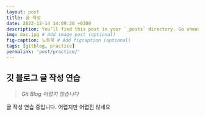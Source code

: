 ```yaml
---
layout: post
title: 글 작성
date: 2022-12-14 14:09:20 +0300
description: You’ll find this post in your `_posts` directory. Go ahead and edit it and re-build the site to see your changes. # Add post description (optional)
img: mac.jpg # Add image post (optional)
fig-caption: 노트북 # Add figcaption (optional)
tags: [gitblog, practice]
permalink: 'post/practice/'
---
```


## 깃 블로그 글 작성 연습

> _Git Blog 어렵지 않습니다_

글 작성 연습 중입니다. 어렵지만 어렵진 않네요

